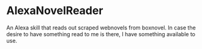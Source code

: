 # AlexaNovelReader

An Alexa skill that reads out scraped webnovels from boxnovel. In case the desire to have something read to me is there, I have something available to use.
